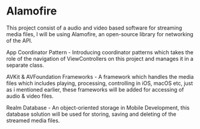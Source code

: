 # Alamofire
This project consist of a audio and video based software for streaming media files, I will be using Alamofire, an open-source library for networking of the API.

App Coordinator Pattern - Introducing coordinator patterns which takes the role of the navigation of ViewControllers on this project and manages it in a separate class.

AVKit & AVFoundation Frameworks - A framework which handles the media files which includes playing, processing, controlling in iOS, macOS etc, just as i mentioned earlier, these frameworks will be added for accessing of audio & video files.

Realm Database - An object-oriented storage in Mobile Development, this database solution will be used for storing, saving and deleting of the streamed media files.
